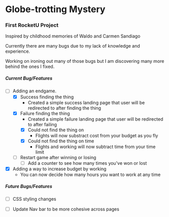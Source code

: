 Globe-trotting Mystery
=====

### First RocketU Project

Inspired by childhood memories of Waldo and Carmen Sandiago

Currently there are many bugs due to my lack of knowledge and experience.

Working on ironing out many of those bugs but I am discovering many more behind the ones I fixed.

##### Current Bug/Features
- [ ] Adding an endgame.
  - [x] Success finding the thing
    - Created a simple success landing page that user will be redirected to after finding the thing
  - [x] Failure finding the thing
    - Created a simple failure landing page that user will be redirected to after failing
    - [x] Could not find the thing on 
      - Flights will now substract cost from your budget as you fly
    - [x] Could not find the thing on time
      - Flights and working will now subtract time from your time limit
  - [ ] Restart game after winning or losing
    - [ ] Add a counter to see how many times you've won or lost
- [x] Adding a way to increase budget by working
  - You can now decide how many hours you want to work at any time


##### Future Bugs/Features
- [ ] CSS styling changes
- [ ] Update Nav bar to be more cohesive across pages


